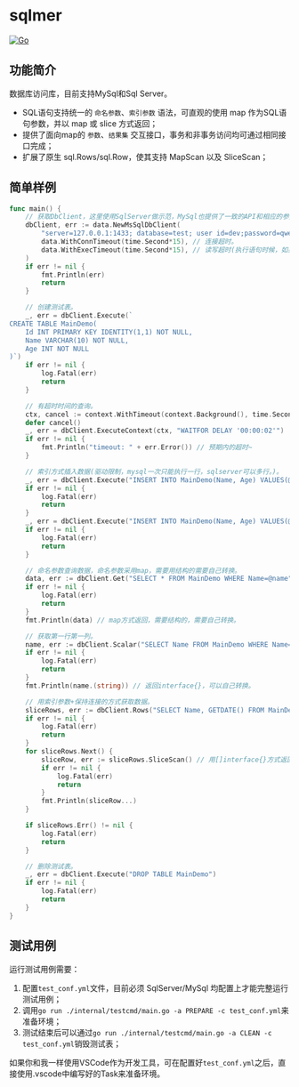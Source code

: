 # sqlmer

[![Go](https://github.com/bunnier/sqlmer/actions/workflows/go.yml/badge.svg)](https://github.com/bunnier/sqlmer/actions/workflows/go.yml)

## 功能简介

数据库访问库，目前支持MySql和Sql Server。

- SQL语句支持统一的 `命名参数`、`索引参数` 语法，可直观的使用 map 作为SQL语句参数，并以 map 或 slice 方式返回；
- 提供了面向map的 `参数`、`结果集` 交互接口，事务和非事务访问均可通过相同接口完成；
- 扩展了原生 sql.Rows/sql.Row，使其支持 MapScan 以及 SliceScan；

## 简单样例

```go
func main() {
	// 获取DbClient，这里使用SqlServer做示范，MySql也提供了一致的API和相应的参数解析逻辑。
	dbClient, err := data.NewMsSqlDbClient(
		"server=127.0.0.1:1433; database=test; user id=dev;password=qwer1234;",
		data.WithConnTimeout(time.Second*15), // 连接超时。
		data.WithExecTimeout(time.Second*15), // 读写超时(执行语句时候，如果没有指定超时时间，默认用这个)。
	)
	if err != nil {
		fmt.Println(err)
		return
	}

	// 创建测试表。
	_, err = dbClient.Execute(`
CREATE TABLE MainDemo(
	Id INT PRIMARY KEY IDENTITY(1,1) NOT NULL,
	Name VARCHAR(10) NOT NULL,
	Age INT NOT NULL
)`)
	if err != nil {
		log.Fatal(err)
		return
	}

	// 有超时时间的查询。
	ctx, cancel := context.WithTimeout(context.Background(), time.Second*1)
	defer cancel()
	_, err = dbClient.ExecuteContext(ctx, "WAITFOR DELAY '00:00:02'")
	if err != nil {
		fmt.Println("timeout: " + err.Error()) // 预期内的超时~
	}

	// 索引方式插入数据(驱动限制，mysql一次只能执行一行，sqlserver可以多行。)。
	_, err = dbClient.Execute("INSERT INTO MainDemo(Name, Age) VALUES(@p1, @p2)", "rui", 1)
	if err != nil {
		log.Fatal(err)
		return
	}
	_, err = dbClient.Execute("INSERT INTO MainDemo(Name, Age) VALUES(@p1, @p2)", "bao", 2)
	if err != nil {
		log.Fatal(err)
		return
	}

	// 命名参数查询数据，命名参数采用map，需要用结构的需要自己转换。
	data, err := dbClient.Get("SELECT * FROM MainDemo WHERE Name=@name", map[string]interface{}{"name": "rui"})
	if err != nil {
		log.Fatal(err)
		return
	}
	fmt.Println(data) // map方式返回，需要结构的，需要自己转换。

	// 获取第一行第一列。
	name, err := dbClient.Scalar("SELECT Name FROM MainDemo WHERE Name=@p1", "rui")
	if err != nil {
		log.Fatal(err)
		return
	}
	fmt.Println(name.(string)) // 返回interface{}，可以自己转换。

	// 用索引参数+保持连接的方式获取数据。
	sliceRows, err := dbClient.Rows("SELECT Name, GETDATE() FROM MainDemo WHERE Name IN (@p1, @p2)", "rui", "bao")
	if err != nil {
		log.Fatal(err)
		return
	}
	for sliceRows.Next() {
		sliceRow, err := sliceRows.SliceScan() // 用[]interface{}方式返回，可以自己转换。
		if err != nil {
			log.Fatal(err)
			return
		}
		fmt.Println(sliceRow...)
	}

	if sliceRows.Err() != nil {
		log.Fatal(err)
		return
	}

	// 删除测试表。
	_, err = dbClient.Execute("DROP TABLE MainDemo")
	if err != nil {
		log.Fatal(err)
		return
	}
}
```

## 测试用例

运行测试用例需要：

1. 配置`test_conf.yml`文件，目前必须 SqlServer/MySql 均配置上才能完整运行测试用例；
2. 调用`go run ./internal/testcmd/main.go -a PREPARE -c test_conf.yml`来准备环境；
3. 测试结束后可以通过`go run ./internal/testcmd/main.go -a CLEAN -c test_conf.yml`销毁测试表；

如果你和我一样使用VSCode作为开发工具，可在配置好`test_conf.yml`之后，直接使用.vscode中编写好的Task来准备环境。
